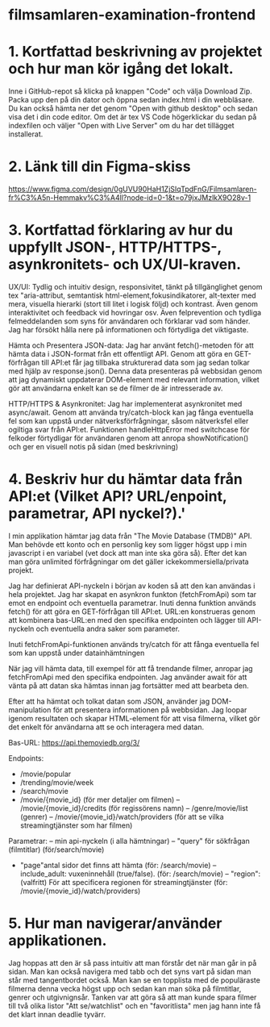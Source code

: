 # filmsamlaren-examination-frontend

# 1. Kortfattad beskrivning av projektet och hur man kör igång det lokalt.
Inne i GitHub-repot så klicka på knappen "Code" och välja Download Zip. Packa upp den på din dator och öppna sedan index.html i din webbläsare. Du kan också hämta ner det genom "Open with github desktop" och sedan visa det i din code editor. Om det är tex VS Code högerklickar du sedan på indexfilen och väljer "Open with Live Server" om du har det tillägget installerat.

# 2. Länk till din Figma-skiss
https://www.figma.com/design/0gUVU90HaH1ZjSIqTpdFnG/Filmsamlaren-fr%C3%A5n-Hemmakv%C3%A4ll?node-id=0-1&t=o79jxJMzlkX9O28v-1

# 3. Kortfattad förklaring av hur du uppfyllt JSON-, HTTP/HTTPS-, asynkronitets- och UX/UI-kraven.

UX/UI:
Tydlig och intuitiv design, responsivitet, tänkt på tillgänglighet genom tex "aria-attribut, semtantisk html-element,fokusindikatorer, alt-texter med mera, visuella hierarki (stort till litet i logisk följd) och kontrast. Även genom interaktivitet och feedback vid hovringar osv. Även felprevention och tydliga felmeddelanden som syns för användaren och förklarar vad som händer. Jag har försökt hålla nere på informationen och förtydliga det viktigaste.

Hämta och Presentera JSON-data:
Jag har använt fetch()-metoden för att hämta data i JSON-format från ett offentligt API. Genom att göra en GET-förfrågan till API:et får jag tillbaka strukturerad data som jag sedan tolkar med hjälp av response.json(). Denna data presenteras på webbsidan genom att jag dynamiskt uppdaterar DOM-element med relevant information, vilket gör att användarna enkelt kan se de filmer de är intresserade av.

HTTP/HTTPS & Asynkronitet:
Jag har implementerat asynkronitet med async/await. Genom att använda try/catch-block kan jag fånga eventuella fel som kan uppstå under nätverksförfrågningar, såsom nätverksfel eller ogiltiga svar från API:et. Funktionen handleHttpError med switchcase för felkoder förtydligar för användaren genom att anropa showNotification() och ger en visuell notis på sidan (med beskrivning)


# 4. Beskriv hur du hämtar data från API:et (Vilket API? URL/enpoint, parametrar, API nyckel?).'
I min applikation hämtar jag data från "The Movie Database (TMDB)" API. Man behövde ett konto och en personlig key som ligger högst upp i min javascript i en variabel (vet dock att man inte ska göra så). Efter det kan man göra unlimited förfrågningar om det gäller ickekommersiella/privata projekt.

Jag har definierat API-nyckeln i början av koden så att den kan användas i hela projektet. Jag har skapat en asynkron funkton (fetchFromApi) som tar emot en endpoint och eventuella parametrar. Inuti denna funktion används fetch() för att göra en GET-förfrågan till API:et. URL:en konstrueras genom att kombinera bas-URL:en med den specifika endpointen och lägger till API-nyckeln och eventuella andra saker som parameter.

Inuti fetchFromApi-funktionen används try/catch för att fånga eventuella fel som kan uppstå under datainhämtningen

När jag vill hämta data, till exempel för att få trendande filmer, anropar jag fetchFromApi med den specifika endpointen. Jag använder await för att vänta på att datan ska hämtas innan jag fortsätter med att bearbeta den.

Efter att ha hämtat och tolkat datan som JSON, använder jag DOM-manipulation för att presentera informationen på webbsidan. Jag loopar igenom resultaten och skapar HTML-element för att visa filmerna, vilket gör det enkelt för användarna att se och interagera med datan.

Bas-URL: https://api.themoviedb.org/3/

Endpoints:
- /movie/popular
- /trending/movie/week
- /search/movie
- /movie/{movie_id} (för mer detaljer om filmen)
– /movie/{movie_id}/credits (för regissörens namn)
– /genre/movie/list (genrer)
– /movie/{movie_id}/watch/providers (för att se vilka streamingtjänster som har filmen)

Parametrar:
– min api-nyckeln (i alla hämtningar)
– "query" för sökfrågan (filmtitlar) (för/search/movie)
- "page"antal sidor det finns att hämta (för: /search/movie)
– include_adult: vuxeninnehåll (true/false). (för: /search/movie)
– "region": (valfritt) För att specificera regionen för streamingtjänster (för: /movie/{movie_id}/watch/providers)

# 5. Hur man navigerar/använder applikationen.
Jag hoppas att den är så pass intuitiv att man förstår det när man går in på sidan. Man kan också navigera med tabb och det syns vart på sidan man står med tangentbordet också. Man kan se en topplista med de populäraste filmerna denna vecka högst upp och sedan kan man söka på filmtitlar, genrer och utgivnignsår. Tanken var att göra så att man kunde spara filmer till två olika listor "Att se/watchlist" och en "favoritlista" men jag hann inte få det klart innan deadlie tyvärr.